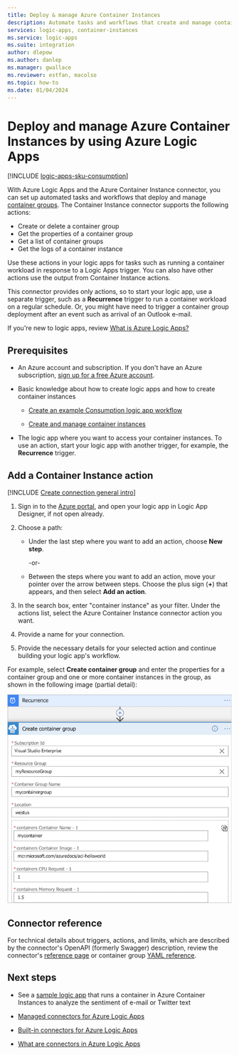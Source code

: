 ```yaml
---
title: Deploy & manage Azure Container Instances
description: Automate tasks and workflows that create and manage container deployments in Azure Container Instances by using Azure Logic Apps.
services: logic-apps, container-instances
ms.service: logic-apps
ms.suite: integration
author: dlepow
ms.author: danlep
ms.manager: gwallace
ms.reviewer: estfan, macolso
ms.topic: how-to
ms.date: 01/04/2024
---
```


# Deploy and manage Azure Container Instances by using Azure Logic Apps

[!INCLUDE [logic-apps-sku-consumption](../../includes/logic-apps-sku-consumption.md)]

With Azure Logic Apps and the Azure Container Instance connector, you can set up automated tasks and workflows that deploy and manage [container groups](../container-instances/container-instances-container-groups.md). The Container Instance connector supports the following actions:

* Create or delete a container group
* Get the properties of a container group
* Get a list of container groups
* Get the logs of a container instance

Use these actions in your logic apps for tasks such as running a container workload in response to a Logic Apps trigger. You can also have other actions use the output from Container Instance actions. 

This connector provides only actions, so to start your logic app, 
use a separate trigger, such as a **Recurrence** trigger to run a container workload on a regular schedule. Or, you might have need to trigger a container group deployment after an event such as arrival of an Outlook e-mail. 

If you're new to logic apps, review 
[What is Azure Logic Apps?](../logic-apps/logic-apps-overview.md)

## Prerequisites

* An Azure account and subscription. If you don't have an Azure subscription, 
[sign up for a free Azure account](https://azure.microsoft.com/free/?WT.mc_id=A261C142Fs). 

* Basic knowledge about how to create logic apps and how to create container instances

  * [Create an example Consumption logic app workflow](../logic-apps/quickstart-create-example-consumption-workflow.md)

  * [Create and manage container instances](../container-instances/container-instances-quickstart.md)

* The logic app where you want to access your container instances. To use an action, start your logic app with another trigger, for example, the **Recurrence** trigger.

## Add a Container Instance action

[!INCLUDE [Create connection general intro](../../includes/connectors-create-connection-general-intro.md)]

1. Sign in to the [Azure portal](https://portal.azure.com), 
and open your logic app in Logic App Designer, if not open already.

1. Choose a path: 

   * Under the last step where you want to add an action, 
   choose **New step**. 

     -or-

   * Between the steps where you want to add an action, 
   move your pointer over the arrow between steps. 
   Choose the plus sign (**+**) that appears, 
   and then select **Add an action**.

1. In the search box, enter "container instance" as your filter. 
Under the actions list, select the Azure Container Instance connector action you want.

1. Provide a name for your connection. 

1. Provide the necessary details for your selected action 
and continue building your logic app's workflow.

  For example, select **Create container group** and enter the properties for a container group and one or more container instances in the group, as shown in the following image (partial detail):

  ![Create container group](./media/connectors-create-api-container-instances/logic-apps-aci-connector.png)

## Connector reference

For technical details about triggers, actions, and limits, which are 
described by the connector's OpenAPI (formerly Swagger) description, 
review the connector's [reference page](/connectors/aci/) or container group [YAML reference](../container-instances/container-instances-reference-yaml.md).

## Next steps

* See a [sample logic app](https://github.com/Azure-Samples/aci-logicapps-integration) that runs a container in Azure Container Instances to analyze the sentiment of e-mail or Twitter text

* [Managed connectors for Azure Logic Apps](managed.md)

* [Built-in connectors for Azure Logic Apps](built-in.md)

* [What are connectors in Azure Logic Apps](introduction.md)
